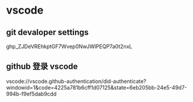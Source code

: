 # vscode

## git devaloper settings

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

## github 登录 vscode

vscode://vscode.github-authentication/did-authenticate?windowid=1&code=4225a781b6cff1d07125&state=6eb205bb-24e5-49d7-994b-f9ef5dab9cdd
